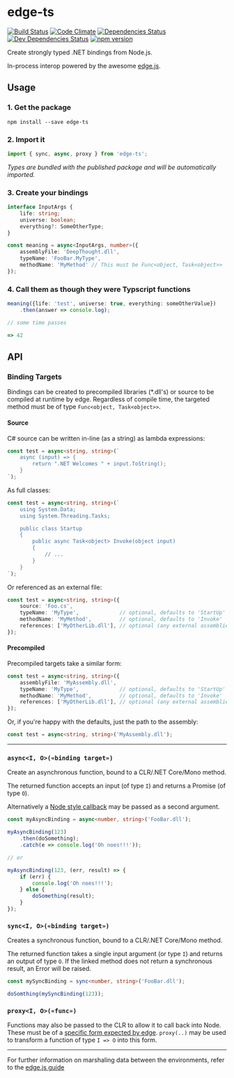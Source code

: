 # edge-ts

[![Build Status](https://travis-ci.org/acaprojects/edge-ts.svg?branch=master)](https://travis-ci.org/acaprojects/edge-ts)
[![Code Climate](https://codeclimate.com/github/acaprojects/edge-ts/badges/gpa.svg)](https://codeclimate.com/github/acaprojects/edge-ts)
[![Dependencies Status](https://david-dm.org/acaprojects/edge-ts/status.svg)](https://david-dm.org/acaprojects/edge-ts)
[![Dev Dependencies Status](https://david-dm.org/acaprojects/edge-ts/dev-status.svg)](https://david-dm.org/acaprojects/edge-ts?type=dev)
[![npm version](https://badge.fury.io/js/edge-ts.svg)](https://badge.fury.io/js/edge-ts)

Create strongly typed .NET bindings from Node.js.

In-process interop powered by the awesome [edge.js](https://github.com/tjanczuk/edge).

## Usage

### 1. Get the package

```shell
npm install --save edge-ts
```

### 2. Import it

```typescript
import { sync, async, proxy } from 'edge-ts';
```
*Types are bundled with the published package and will be automatically imported.*

### 3. Create your bindings

```typescript
interface InputArgs {
    life: string;
    universe: boolean;
    everything?: SomeOtherType;
}

const meaning = async<InputArgs, number>({
    assemblyFile: 'DeepThought.dll',
    typeName: 'FooBar.MyType',
    methodName: 'MyMethod' // This must be Func<object, Task<object>>
});
```

### 4. Call them as though they were Typscript functions

```typescript
meaning({life: 'test', universe: true, everything: someOtherValue})
    .then(answer => console.log);

// some time passes

=> 42
```

## API

### Binding Targets

Bindings can be created to precompiled libraries (*.dll's) or source to be compiled at runtime by edge. Regardless of compile time, the targeted method must be of type `Func<object, Task<object>>`.

#### Source

C# source can be written in-line (as a string) as lambda expressions:

```typescript
const test = async<string, string>(`
    async (input) => {
        return ".NET Welcomes " + input.ToString();
    }
`);
```

As full classes:

```typescript
const test = async<string, string>(`
    using System.Data;
    using System.Threading.Tasks;

    public class Startup
    {
        public async Task<object> Invoke(object input)
        {
            // ...
        }
    }
`);
```

Or referenced as an external file:

```typescript
const test = async<string, string>({
    source: 'Foo.cs',
    typeName: 'MyType',             // optional, defaults to 'StartUp'
    methodName: 'MyMethod',         // optional, defaults to 'Invoke'
    references: ['MyOtherLib.dll'], // optional (any external assemblies required)
});
```

#### Precompiled

Precompiled targets take a similar form:

```typescript
const test = async<string, string>({
    assemblyFile: 'MyAssembly.dll',
    typeName: 'MyType',             // optional, defaults to 'StartUp'
    methodName: 'MyMethod',         // optional, defaults to 'Invoke'
    references: ['MyOtherLib.dll'], // optional (any external assemblies required)
});
```

Or, if you're happy with the defaults, just the path to the assembly:

```typescript
const test = async<string, string>('MyAssembly.dll');
```

---


### `async<I, O>(«binding target»)`

Create an asynchronous function, bound to a CLR/.NET Core/Mono method.

The returned function accepts an input (of type `I`) and returns a Promise (of type `O`).

Alternatively a [Node style callback](https://nodejs.org/api/errors.html#errors_node_js_style_callbacks) may be passed as a second argument.

```typescript
const myAsyncBinding = async<number, string>('FooBar.dll');

myAsyncBinding(123)
    .then(doSomething);
    .catch(e => console.log('Oh noes!!!'));

// or

myAsyncBinding(123, (err, result) => {
    if (err) {
        console.log('Oh noes!!!');
    } else {
        doSomething(result);
    }
});
```


### `sync<I, O>(«binding target»)`

Creates a synchronous function, bound to a CLR/.NET Core/Mono method.

The returned function takes a single input argument (or type `I`) and returns an output of type `O`. If the linked method does not return a synchronous result, an Error will be raised.

```typescript
const mySyncBinding = sync<number, string>('FooBar.dll');

doSomthing(mySyncBinding(123));
```

### `proxy<I, O>(«func»)`

Functions may also be passed to the CLR to allow it to call back into Node. These must be of a [specific form expected by edge](https://github.com/tjanczuk/edge#how-to-call-nodejs-from-c). `proxy(..)` may be used to transform a function of type `I => O` into this form.

---

For further information on marshaling data between the environments, refer to the [edge.js guide](https://github.com/tjanczuk/edge#how-to-marshal-data-between-c-and-nodejs)
